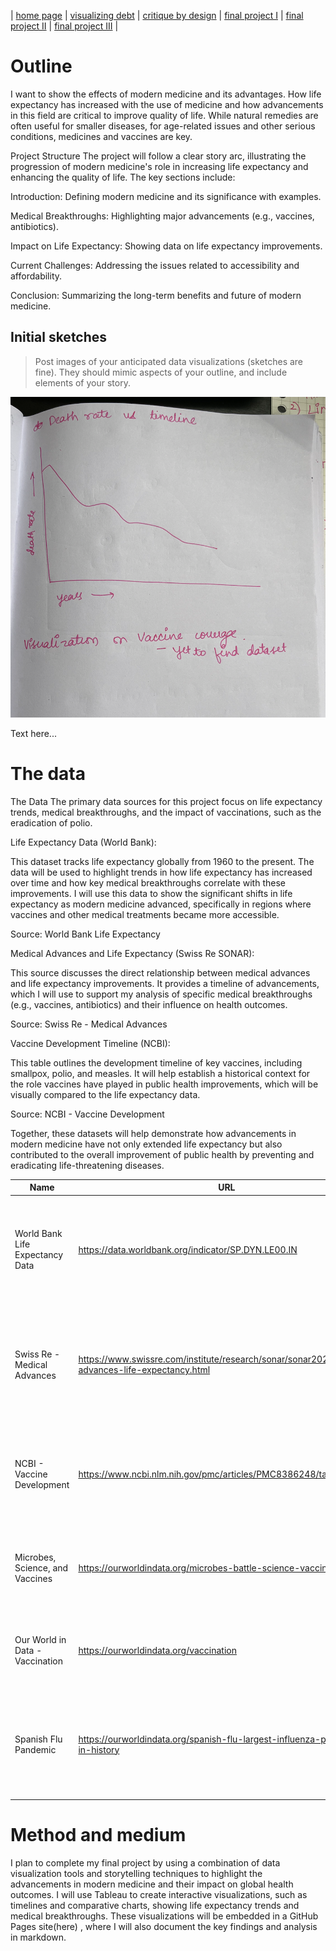 | [home page](https://cmustudent.github.io/tswd-portfolio-templates/) | [visualizing debt](visualizing-government-debt) | [critique by design](critique-by-design) | [final project I](final-project-part-one) | [final project II](final-project-part-two) | [final project III](final-project-part-three) |



# Outline
I want to show the effects of modern medicine and its advantages. How life expectancy has increased with the use of medicine and how advancements in this field are critical to improve quality of life. While natural remedies are often useful for smaller diseases, for age-related issues and other serious conditions, medicines and vaccines are key.

Project Structure
The project will follow a clear story arc, illustrating the progression of modern medicine's role in increasing life expectancy and enhancing the quality of life. The key sections include:

Introduction: Defining modern medicine and its significance with examples.

Medical Breakthroughs: Highlighting major advancements (e.g., vaccines, antibiotics).

Impact on Life Expectancy: Showing data on life expectancy improvements.

Current Challenges: Addressing the issues related to accessibility and affordability.

Conclusion: Summarizing the long-term benefits and future of modern medicine.

## Initial sketches
> Post images of your anticipated data visualizations (sketches are fine). They should mimic aspects of your outline, and include elements of your story.
>
 ![Image 1](Image1.jpg)

Text here...

# The data

The Data
The primary data sources for this project focus on life expectancy trends, medical breakthroughs, and the impact of vaccinations, such as the eradication of polio.

Life Expectancy Data (World Bank):

This dataset tracks life expectancy globally from 1960 to the present. The data will be used to highlight trends in how life expectancy has increased over time and how key medical breakthroughs correlate with these improvements. I will use this data to show the significant shifts in life expectancy as modern medicine advanced, specifically in regions where vaccines and other medical treatments became more accessible.

Source: World Bank Life Expectancy

Medical Advances and Life Expectancy (Swiss Re SONAR):

This source discusses the direct relationship between medical advances and life expectancy improvements. It provides a timeline of advancements, which I will use to support my analysis of specific medical breakthroughs (e.g., vaccines, antibiotics) and their influence on health outcomes.

Source: Swiss Re - Medical Advances

Vaccine Development Timeline (NCBI):

This table outlines the development timeline of key vaccines, including smallpox, polio, and measles. It will help establish a historical context for the role vaccines have played in public health improvements, which will be visually compared to the life expectancy data.

Source: NCBI - Vaccine Development


Together, these datasets will help demonstrate how advancements in modern medicine have not only extended life expectancy but also contributed to the overall improvement of public health by preventing and eradicating life-threatening diseases.

| Name                                | URL                                                                                  | Description                                                              |
|-------------------------------------|--------------------------------------------------------------------------------------|--------------------------------------------------------------------------|
| World Bank Life Expectancy Data      | https://data.worldbank.org/indicator/SP.DYN.LE00.IN                                   | Tracks global life expectancy from 1960 to the present, showing trends in how medical advancements have increased life expectancy. |
| Swiss Re - Medical Advances          | https://www.swissre.com/institute/research/sonar/sonar2023/medical-advances-life-expectancy.html | Discusses the relationship between medical advances and improvements in life expectancy, providing a timeline of key breakthroughs. |
| NCBI - Vaccine Development           | https://www.ncbi.nlm.nih.gov/pmc/articles/PMC8386248/table/TAB1/                      | Provides a timeline of key vaccines (e.g., smallpox, polio) and their role in improving public health outcomes. |
| Microbes, Science, and Vaccines      | https://ourworldindata.org/microbes-battle-science-vaccines                           | Discusses the history of vaccines and how they have been used to fight microbes and prevent diseases. |
| Our World in Data - Vaccination      | https://ourworldindata.org/vaccination                                                | Provides comprehensive data on vaccination rates and their impact on global health. |
| Spanish Flu Pandemic                 | https://ourworldindata.org/spanish-flu-largest-influenza-pandemic-in-history          | Details the history and impact of the Spanish Flu pandemic, one of the deadliest influenza outbreaks in history. |


# Method and medium


I plan to complete my final project by using a combination of data visualization tools and storytelling techniques to highlight the advancements in modern medicine and their impact on global health outcomes. I will use Tableau to create interactive visualizations, such as timelines and comparative charts, showing life expectancy trends and medical breakthroughs. These visualizations will be embedded in a GitHub Pages site(here) , where I will also document the key findings and analysis in markdown. 
